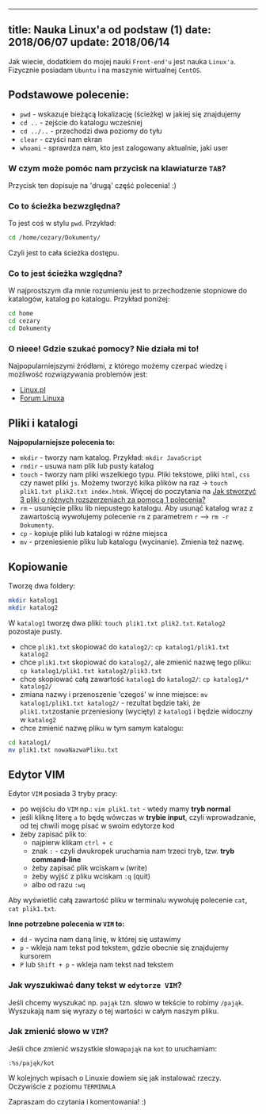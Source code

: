 ----
title: Nauka Linux'a od podstaw (1)
date: 2018/06/07
update: 2018/06/14
----

Jak wiecie, dodatkiem do mojej nauki `Front-end'u` jest nauka `Linux'a`.
Fizycznie posiadam `Ubuntu` i na maszynie wirtualnej `CentOS`.

## Podstawowe polecenie:

* `pwd` - wskazuje bieżącą lokalizację (ścieżkę) w jakiej się znajdujemy
* `cd ..` - zejście do katalogu wcześniej
* `cd ../..` - przechodzi dwa poziomy do tyłu
* `clear` - czyści nam ekran
* `whoami` - sprawdza nam, kto jest zalogowany aktualnie, jaki user

### W czym może pomóc nam przycisk na klawiaturze `TAB`?

Przycisk ten dopisuje na 'drugą' część polecenia! :)

### Co to ścieżka bezwzględna?

To jest coś w stylu `pwd`. Przykład:

```bash
cd /home/cezary/Dokumenty/
```

Czyli jest to cała ścieżka dostępu.

### Co to jest ścieżka względna?

W najprostszym dla mnie rozumieniu jest to przechodzenie stopniowe do katalogów,
katalog po katalogu. Przykład poniżej:

```bash
cd home
cd cezary
cd Dokumenty
```

### O nieee! Gdzie szukać pomocy? Nie działa mi to!

Najpopularniejszymi źródłami, z którego możemy czerpać wiedzę i
możliwość rozwiązywania problemów jest:

* [Linux.pl](http://www.linux.pl)
* [Forum Linuxa](http://www.forum.linux.pl)

## Pliki i katalogi

**Najpopularniejsze polecenia to:**

* `mkdir` - tworzy nam katalog. Przykład: `mkdir JavaScript`
* `rmdir` - usuwa nam plik lub pusty katalog
* `touch` - tworzy nam pliki wszelkiego typu. Pliki tekstowe, pliki
    `html`, `css` czy nawet pliki `js`. Możemy tworzyć kilka plików na
    raz -> `touch plik1.txt plik2.txt index.htmk`. Więcej do poczytania
    na [Jak stworzyć 3 pliki o różnych rozszerzeniach za pomocą 1 polecenia?](https://piecioshka.pl/blog/2018/05/21/jak-stworzyc-3-pliki-o-roznych-rozszerzeniach.html)
* `rm` - usunięcie pliku lib niepustego katalogu. Aby usunąć katalog
    wraz z zawartością wywołujemy polecenie `rm` z parametrem
    `r` --> `rm -r Dokumenty`.
* `cp` - kopiuje pliki lub katalogi w różne miejsca
* `mv` - przeniesienie pliku lub katalogu (wycinanie). Zmienia też nazwę.

## Kopiowanie

Tworzę dwa foldery:

```bash
mkdir katalog1
mkdir katalog2
```

W `katalog1` tworzę dwa pliki: `touch plik1.txt plik2.txt`.
`Katalog2` pozostaje pusty.

* chce `plik1.txt` skopiować do `katalog2/`:
    `cp katalog1/plik1.txt katalog2`
* chce `plik1.txt` skopiować do `katalog2/`, ale zmienić nazwę tego pliku:
    `cp katalog1/plik1.txt katalog2/plik3.txt`
* chce skopiować całą zawartość `katalog1` do `katalog2/`:
    `cp katalog1/* katalog2/`
* zmiana nazwy i przenoszenie 'czegoś' w inne miejsce:
    `mv katalog1/plik1.txt katalog2/` - rezultat będzie taki, że
    `plik1.txt`zostanie przeniesiony (wycięty) z `katalog1` i będzie
    widoczny w `katalog2`
* chce zmienić nazwę pliku w tym samym katalogu:

```bash
cd katalog1/
mv plik1.txt nowaNazwaPliku.txt
```

## Edytor VIM

Edytor `VIM` posiada 3 tryby pracy:

* po wejściu do `VIM` np.: `vim plik1.txt` - wtedy mamy **tryb normal**
* jeśli kliknę literę `a` to będę wówczas w **trybie input**, czyli
    wprowadzanie, od tej chwili mogę pisać w swoim edytorze kod
* żeby zapisać plik to:
  * najpierw klikam `ctrl + c`
  * znak `:` - czyli dwukropek uruchamia nam trzeci tryb, tzw. **tryb command-line**
  * żeby zapisać plik wciskam `w` (write)
  * żeby wyjść z pliku wciskam `:q` (quit)
  * albo od razu `:wq`

Aby wyświetlić całą zawartość pliku w terminalu wywołuję polecenie `cat`,
`cat plik1.txt`.

**Inne potrzebne polecenia w **`VIM`** to:**

* `dd` - wycina nam daną linię, w której się ustawimy
* `p` - wkleja nam tekst pod tekstem, gdzie obecnie się znajdujemy kursorem
* `P` lub `Shift + p` - wkleja nam tekst nad tekstem

### Jak wyszukiwać dany tekst w `edytorze VIM`?

Jeśli chcemy wyszukać np. `pająk` tzn. słowo w tekście to robimy `/pająk`.
Wyszukają nam się wyrazy o tej wartości w całym naszym pliku.

### Jak zmienić słowo w `VIM`?

Jeśli chce zmienić wszystkie słowa`pająk` na `kot` to uruchamiam: 

```
:%s/pająk/kot
```

W kolejnych wpisach o Linuxie dowiem się jak instalować rzeczy.
Oczywiście z poziomu `TERMINALA`

Zapraszam do czytania i komentowania! :)
